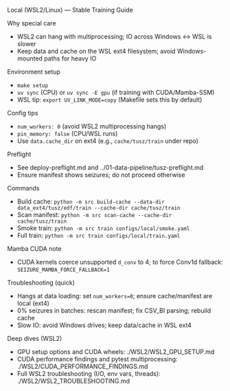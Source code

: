 Local (WSL2/Linux) — Stable Training Guide

Why special care
- WSL2 can hang with multiprocessing; IO across Windows <-> WSL is slower
- Keep data and cache on the WSL ext4 filesystem; avoid Windows-mounted paths for heavy IO

Environment setup
- `make setup`
- `uv sync` (CPU) or `uv sync -E gpu` (if training with CUDA/Mamba-SSM)
- WSL tip: `export UV_LINK_MODE=copy` (Makefile sets this by default)

Config tips
- `num_workers: 0` (avoid WSL2 multiprocessing hangs)
- `pin_memory: false` (CPU/WSL runs)
- Use `data.cache_dir` on ext4 (e.g., `cache/tusz/train` under repo)

Preflight
- See deploy-preflight.md and ../01-data-pipeline/tusz-preflight.md
- Ensure manifest shows seizures; do not proceed otherwise

Commands
- Build cache: `python -m src build-cache --data-dir data_ext4/tusz/edf/train --cache-dir cache/tusz/train`
- Scan manifest: `python -m src scan-cache --cache-dir cache/tusz/train`
- Smoke train: `python -m src train configs/local/smoke.yaml`
- Full train: `python -m src train configs/local/train.yaml`

Mamba CUDA note
- CUDA kernels coerce unsupported `d_conv` to 4; to force Conv1d fallback: `SEIZURE_MAMBA_FORCE_FALLBACK=1`

Troubleshooting (quick)
- Hangs at data loading: set `num_workers=0`; ensure cache/manifest are local (ext4)
- 0% seizures in batches: rescan manifest; fix CSV_BI parsing; rebuild cache
- Slow IO: avoid Windows drives; keep data/cache in WSL ext4

Deep dives (WSL2)
- GPU setup options and CUDA wheels: ./WSL2/WSL2_GPU_SETUP.md
- CUDA performance findings and pytest multiprocessing: ./WSL2/CUDA_PERFORMANCE_FINDINGS.md
- Full WSL2 troubleshooting (I/O, env vars, threads): ./WSL2/WSL2_TROUBLESHOOTING.md

